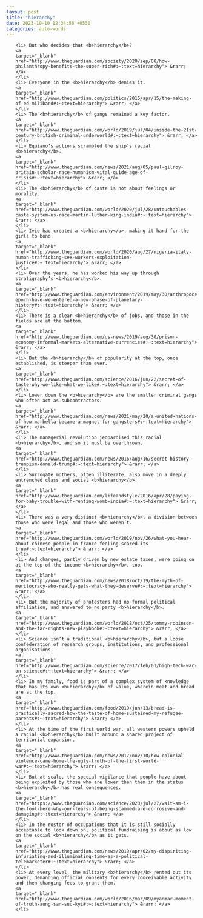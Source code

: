 ```yaml
---
layout: post
title: "hierarchy"
date: 2023-10-10 12:34:56 +0530
categories: auto-words
---
```

<ol>

    <li> But who decides that <b>hierarchy</b>?
    <a 
    target="_blank" 
    href="http://www.theguardian.com/society/2020/sep/08/how-philanthropy-benefits-the-super-rich#:~:text=hierarchy"> &rarr; </a>
    </li>
    <li> Everyone in the <b>hierarchy</b> denies it.
    <a 
    target="_blank" 
    href="http://www.theguardian.com/politics/2015/apr/15/the-making-of-ed-miliband#:~:text=hierarchy"> &rarr; </a>
    </li>
    <li> The <b>hierarchy</b> of gangs remained a key factor.
    <a 
    target="_blank" 
    href="http://www.theguardian.com/world/2019/jul/04/inside-the-21st-century-british-criminal-underworld#:~:text=hierarchy"> &rarr; </a>
    </li>
    <li> Equiano’s actions scrambled the ship’s racial <b>hierarchy</b>.
    <a 
    target="_blank" 
    href="http://www.theguardian.com/news/2021/aug/05/paul-gilroy-britain-scholar-race-humanism-vital-guide-age-of-crisis#:~:text=hierarchy"> &rarr; </a>
    </li>
    <li> The <b>hierarchy</b> of caste is not about feelings or morality.
    <a 
    target="_blank" 
    href="http://www.theguardian.com/world/2020/jul/28/untouchables-caste-system-us-race-martin-luther-king-india#:~:text=hierarchy"> &rarr; </a>
    </li>
    <li> Ivie had created a <b>hierarchy</b>, making it hard for the girls to bond.
    <a 
    target="_blank" 
    href="http://www.theguardian.com/world/2020/aug/27/nigeria-italy-human-trafficking-sex-workers-exploitation-justice#:~:text=hierarchy"> &rarr; </a>
    </li>
    <li> Over the years, he has worked his way up through stratigraphy’s <b>hierarchy</b>.
    <a 
    target="_blank" 
    href="http://www.theguardian.com/environment/2019/may/30/anthropocene-epoch-have-we-entered-a-new-phase-of-planetary-history#:~:text=hierarchy"> &rarr; </a>
    </li>
    <li> There is a clear <b>hierarchy</b> of jobs, and those in the fields are at the bottom.
    <a 
    target="_blank" 
    href="http://www.theguardian.com/us-news/2019/aug/30/prison-economy-informal-markets-alternative-currencies#:~:text=hierarchy"> &rarr; </a>
    </li>
    <li> But the <b>hierarchy</b> of popularity at the top, once established, is steeper than ever.
    <a 
    target="_blank" 
    href="http://www.theguardian.com/science/2016/jun/22/secret-of-taste-why-we-like-what-we-like#:~:text=hierarchy"> &rarr; </a>
    </li>
    <li> Lower down the <b>hierarchy</b> are the smaller criminal gangs who often act as subcontractors.
    <a 
    target="_blank" 
    href="http://www.theguardian.com/news/2021/may/20/a-united-nations-of-how-marbella-became-a-magnet-for-gangsters#:~:text=hierarchy"> &rarr; </a>
    </li>
    <li> The managerial revolution jeopardised this racial <b>hierarchy</b>, and so it must be overthrown.
    <a 
    target="_blank" 
    href="http://www.theguardian.com/news/2016/aug/16/secret-history-trumpism-donald-trump#:~:text=hierarchy"> &rarr; </a>
    </li>
    <li> Surrogate mothers, often illiterate, also move in a deeply entrenched class and social <b>hierarchy</b>.
    <a 
    target="_blank" 
    href="http://www.theguardian.com/lifeandstyle/2016/apr/28/paying-for-baby-trouble-with-renting-womb-india#:~:text=hierarchy"> &rarr; </a>
    </li>
    <li> There was a very distinct <b>hierarchy</b>, a division between those who were legal and those who weren’t.
    <a 
    target="_blank" 
    href="http://www.theguardian.com/world/2019/nov/26/what-you-hear-about-chinese-people-in-france-feeling-scared-its-true#:~:text=hierarchy"> &rarr; </a>
    </li>
    <li> And changes, partly driven by new estate taxes, were going on at the top of the income <b>hierarchy</b>, too.
    <a 
    target="_blank" 
    href="http://www.theguardian.com/news/2018/oct/19/the-myth-of-meritocracy-who-really-gets-what-they-deserve#:~:text=hierarchy"> &rarr; </a>
    </li>
    <li> But the majority of protesters had no formal political affiliation, and answered to no party <b>hierarchy</b>.
    <a 
    target="_blank" 
    href="http://www.theguardian.com/world/2018/oct/25/tommy-robinson-and-the-far-rights-new-playbook#:~:text=hierarchy"> &rarr; </a>
    </li>
    <li> Science isn’t a traditional <b>hierarchy</b>, but a loose confederation of research groups, institutions, and professional organisations.
    <a 
    target="_blank" 
    href="http://www.theguardian.com/science/2017/feb/01/high-tech-war-on-science#:~:text=hierarchy"> &rarr; </a>
    </li>
    <li> In my family, food is part of a complex system of knowledge that has its own <b>hierarchy</b> of value, wherein meat and bread are at the top.
    <a 
    target="_blank" 
    href="http://www.theguardian.com/food/2019/jun/13/bread-is-practically-sacred-how-the-taste-of-home-sustained-my-refugee-parents#:~:text=hierarchy"> &rarr; </a>
    </li>
    <li> At the time of the first world war, all western powers upheld a racial <b>hierarchy</b> built around a shared project of territorial expansion.
    <a 
    target="_blank" 
    href="http://www.theguardian.com/news/2017/nov/10/how-colonial-violence-came-home-the-ugly-truth-of-the-first-world-war#:~:text=hierarchy"> &rarr; </a>
    </li>
    <li> But at scale, the special vigilance that people have about being exploited by those who are lower than them in the status <b>hierarchy</b> has real consequences.
    <a 
    target="_blank" 
    href="https://www.theguardian.com/science/2023/jul/27/wait-am-i-the-fool-here-why-our-fears-of-being-scammed-are-corrosive-and-damaging#:~:text=hierarchy"> &rarr; </a>
    </li>
    <li> In the roster of occupations that it is still socially acceptable to look down on, political fundraising is about as low on the social <b>hierarchy</b> as it gets.
    <a 
    target="_blank" 
    href="http://www.theguardian.com/news/2019/apr/02/my-dispiriting-infuriating-and-illuminating-time-as-a-political-telemarketer#:~:text=hierarchy"> &rarr; </a>
    </li>
    <li> At every level, the military <b>hierarchy</b> rented out its power, demanding official consents for every conceivable activity and then charging fees to grant them.
    <a 
    target="_blank" 
    href="http://www.theguardian.com/world/2016/mar/09/myanmar-moment-of-truth-aung-san-suu-kyi#:~:text=hierarchy"> &rarr; </a>
    </li>